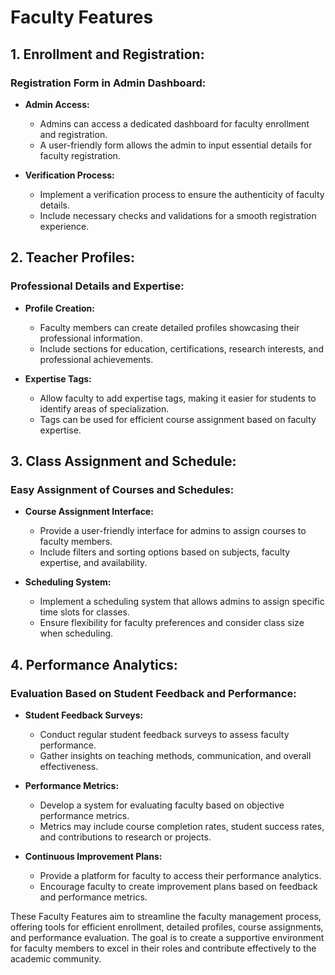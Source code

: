# Faculty Features

## 1. Enrollment and Registration:

### Registration Form in Admin Dashboard:

- **Admin Access:**
    - Admins can access a dedicated dashboard for faculty enrollment and registration.
    - A user-friendly form allows the admin to input essential details for faculty registration.

- **Verification Process:**
    - Implement a verification process to ensure the authenticity of faculty details.
    - Include necessary checks and validations for a smooth registration experience.

## 2. Teacher Profiles:

### Professional Details and Expertise:

- **Profile Creation:**
    - Faculty members can create detailed profiles showcasing their professional information.
    - Include sections for education, certifications, research interests, and professional achievements.

- **Expertise Tags:**
    - Allow faculty to add expertise tags, making it easier for students to identify areas of specialization.
    - Tags can be used for efficient course assignment based on faculty expertise.

## 3. Class Assignment and Schedule:

### Easy Assignment of Courses and Schedules:

- **Course Assignment Interface:**
    - Provide a user-friendly interface for admins to assign courses to faculty members.
    - Include filters and sorting options based on subjects, faculty expertise, and availability.

- **Scheduling System:**
    - Implement a scheduling system that allows admins to assign specific time slots for classes.
    - Ensure flexibility for faculty preferences and consider class size when scheduling.

## 4. Performance Analytics:

### Evaluation Based on Student Feedback and Performance:

- **Student Feedback Surveys:**
    - Conduct regular student feedback surveys to assess faculty performance.
    - Gather insights on teaching methods, communication, and overall effectiveness.

- **Performance Metrics:**
    - Develop a system for evaluating faculty based on objective performance metrics.
    - Metrics may include course completion rates, student success rates, and contributions to research or projects.

- **Continuous Improvement Plans:**
    - Provide a platform for faculty to access their performance analytics.
    - Encourage faculty to create improvement plans based on feedback and performance metrics.

These Faculty Features aim to streamline the faculty management process, offering tools for efficient enrollment,
detailed profiles, course assignments, and performance evaluation. The goal is to create a supportive environment for
faculty members to excel in their roles and contribute effectively to the academic community.
